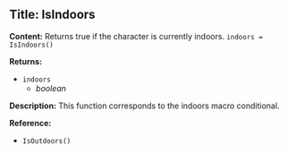## Title: IsIndoors

**Content:**
Returns true if the character is currently indoors.
`indoors = IsIndoors()`

**Returns:**
- `indoors`
  - *boolean*

**Description:**
This function corresponds to the indoors macro conditional.

**Reference:**
- `IsOutdoors()`